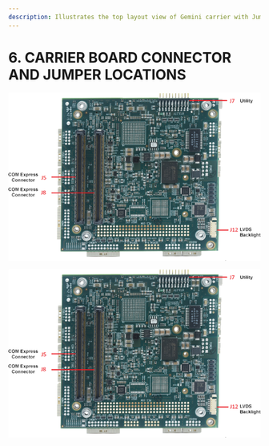 ```yaml
---
description: Illustrates the top layout view of Gemini carrier with Jumper Locations
---
```


# 6. CARRIER BOARD CONNECTOR AND JUMPER LOCATIONS

![](../../.gitbook/assets/image%20%28207%29.png)

![](../../.gitbook/assets/image%20%28209%29.png)



